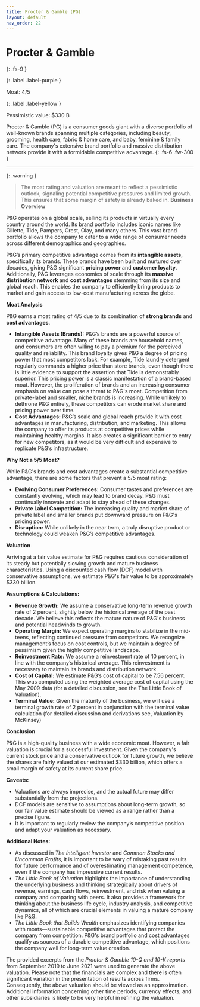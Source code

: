 ```yaml
---
title: Procter & Gamble (PG)
layout: default
nav_order: 22
---
```


# Procter & Gamble
{: .fs-9 }

{: .label .label-purple }

Moat: 4/5

{: .label .label-yellow }

Pessimistic value: $330 B

Procter & Gamble (PG) is a consumer goods giant with a diverse portfolio of well-known brands spanning multiple categories, including beauty, grooming, health care, fabric & home care, and baby, feminine & family care.  The company's extensive brand portfolio and massive distribution network provide it with a formidable competitive advantage.
{: .fs-6 .fw-300 }

---

{: .warning } 
>The moat rating and valuation are meant to reflect a pessimistic outlook, signaling potential competitive pressures and limited growth. This ensures that some margin of safety is already baked in.
**Business Overview**

P&G operates on a global scale, selling its products in virtually every country around the world. Its brand portfolio includes iconic names like Gillette, Tide, Pampers, Crest, Olay, and many others. This vast brand portfolio allows the company to cater to a wide range of consumer needs across different demographics and geographies.

P&G’s primary competitive advantage comes from its **intangible assets**, specifically its brands. These brands have been built and nurtured over decades, giving P&G significant **pricing power** and **customer loyalty**.  Additionally, P&G leverages economies of scale through its **massive distribution network** and **cost advantages** stemming from its size and global reach. This enables the company to efficiently bring products to market and gain access to low-cost manufacturing across the globe.

**Moat Analysis**

P&G earns a moat rating of 4/5 due to its combination of **strong brands** and **cost advantages**.  

* **Intangible Assets (Brands):** P&G’s brands are a powerful source of competitive advantage. Many of these brands are household names, and consumers are often willing to pay a premium for the perceived quality and reliability. This brand loyalty gives P&G a degree of pricing power that most competitors lack. For example, Tide laundry detergent regularly commands a higher price than store brands, even though there is little evidence to support the assertion that Tide is demonstrably superior. This pricing power is a classic manifestation of a brand-based moat. However, the proliferation of brands and an increasing consumer emphasis on value can pose a threat to P&G's moat. Competition from private-label and smaller, niche brands is increasing.  While unlikely to dethrone P&G entirely, these competitors can erode market share and pricing power over time.
* **Cost Advantages:** P&G’s scale and global reach provide it with cost advantages in manufacturing, distribution, and marketing. This allows the company to offer its products at competitive prices while maintaining healthy margins. It also creates a significant barrier to entry for new competitors, as it would be very difficult and expensive to replicate P&G’s infrastructure.

**Why Not a 5/5 Moat?**

While P&G's brands and cost advantages create a substantial competitive advantage, there are some factors that prevent a 5/5 moat rating:

* **Evolving Consumer Preferences:**  Consumer tastes and preferences are constantly evolving, which may lead to brand decay. P&G must continually innovate and adapt to stay ahead of these changes.
* **Private Label Competition:**  The increasing quality and market share of private label and smaller brands put downward pressure on P&G's pricing power.
* **Disruption:**  While unlikely in the near term, a truly disruptive product or technology could weaken P&G’s competitive advantages.


**Valuation**

Arriving at a fair value estimate for P&G requires cautious consideration of its steady but potentially slowing growth and mature business characteristics. Using a discounted cash flow (DCF) model with conservative assumptions, we estimate P&G's fair value to be approximately $330 billion.

**Assumptions & Calculations:**

* **Revenue Growth:** We assume a conservative long-term revenue growth rate of 2 percent, slightly below the historical average of the past decade. We believe this reflects the mature nature of P&G's business and potential headwinds to growth.
* **Operating Margin:** We expect operating margins to stabilize in the mid-teens, reflecting continued pressure from competitors. We recognize management’s focus on cost controls, but we maintain a degree of pessimism given the highly competitive landscape.
* **Reinvestment Rate:** We assume a reinvestment rate of 10 percent, in line with the company’s historical average. This reinvestment is necessary to maintain its brands and distribution network.
* **Cost of Capital:** We estimate P&G’s cost of capital to be 7.56 percent. This was computed using the weighted average cost of capital using the May 2009 data (for a detailed discussion, see the The Little Book of Valuation).  
* **Terminal Value:**  Given the maturity of the business, we will use a terminal growth rate of 2 percent in conjunction with the terminal value calculation (for detailed discussion and derivations see, Valuation by McKinsey)


**Conclusion**

P&G is a high-quality business with a wide economic moat.  However, a fair valuation is crucial for a successful investment. Given the company's current stock price and a conservative outlook for future growth, we believe the shares are fairly valued at our estimated $330 billion, which offers a small margin of safety at its current share price.

**Caveats:**

* Valuations are always imprecise, and the actual future may differ substantially from the projections.
* DCF models are sensitive to assumptions about long-term growth, so our fair value estimate should be viewed as a range rather than a precise figure.
* It is important to regularly review the company’s competitive position and adapt your valuation as necessary.

**Additional Notes:**

*  As discussed in *The Intelligent Investor* and *Common Stocks and Uncommon Profits*, it is important to be wary of mistaking past results for future performance and of overestimating management competence, even if the company has impressive current results.
* *The Little Book of Valuation* highlights the importance of understanding the underlying business and thinking strategically about drivers of revenue, earnings, cash flows, reinvestment, and risk when valuing a company and comparing with peers.  It also provides a framework for thinking about the business life cycle, industry analysis, and competitive dynamics, all of which are crucial elements in valuing a mature company like P&G.
* *The Little Book that Builds Wealth* emphasizes identifying companies with moats—sustainable competitive advantages that protect the company from competition. P&G's brand portfolio and cost advantages qualify as sources of a durable competitive advantage, which positions the company well for long-term value creation.

The provided excerpts from the *Proctor & Gamble 10-Q and 10-K reports* from September 2019 to June 2021 were used to generate the above valuation. Please note that the financials are complex and there is often significant variation in the presentation of results across firms. Consequently, the above valuation should be viewed as an approximation. Additional information concerning other time periods, currency effects, and other subsidiaries is likely to be very helpful in refining the valuation.